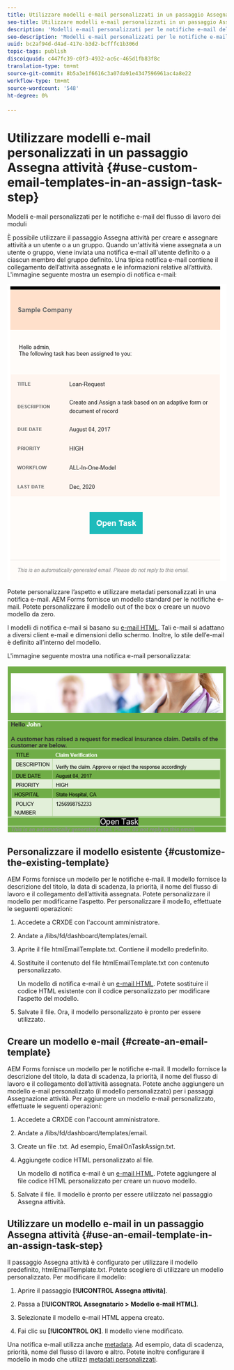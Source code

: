 ```yaml
---
title: Utilizzare modelli e-mail personalizzati in un passaggio Assegna attività
seo-title: Utilizzare modelli e-mail personalizzati in un passaggio Assegna attività
description: 'Modelli e-mail personalizzati per le notifiche e-mail del flusso di lavoro dei moduli '
seo-description: 'Modelli e-mail personalizzati per le notifiche e-mail del flusso di lavoro dei moduli '
uuid: bc2af94d-d4ad-417e-b3d2-bcfffc1b306d
topic-tags: publish
discoiquuid: c447fc39-c0f3-4932-ac6c-465d1fb83f8c
translation-type: tm+mt
source-git-commit: 8b5a3e1f6616c3a07da91e4347596961ac4a8e22
workflow-type: tm+mt
source-wordcount: '548'
ht-degree: 0%

---
```



# Utilizzare modelli e-mail personalizzati in un passaggio Assegna attività {#use-custom-email-templates-in-an-assign-task-step}

Modelli e-mail personalizzati per le notifiche e-mail del flusso di lavoro dei moduli

È possibile utilizzare il passaggio Assegna attività per creare e assegnare attività a un utente o a un gruppo. Quando un&#39;attività viene assegnata a un utente o gruppo, viene inviata una notifica e-mail all&#39;utente definito o a ciascun membro del gruppo definito. Una tipica notifica e-mail contiene il collegamento dell’attività assegnata e le informazioni relative all’attività. L&#39;immagine seguente mostra un esempio di notifica e-mail:

![Notifica e-mail con modello out-of-box](do-not-localize/default-email-template.png)

Potete personalizzare l’aspetto e utilizzare metadati personalizzati in una notifica e-mail.  AEM Forms fornisce un modello standard per le notifiche e-mail. Potete personalizzare il modello out of the box o creare un nuovo modello da zero.

I modelli di notifica e-mail si basano su [e-mail HTML](https://en.wikipedia.org/wiki/HTML_email). Tali e-mail si adattano a diversi client e-mail e dimensioni dello schermo. Inoltre, lo stile dell’e-mail è definito all’interno del modello.

L&#39;immagine seguente mostra una notifica e-mail personalizzata:

![Notifica e-mail tramite modello personalizzato](do-not-localize/customized-email.png)

## Personalizzare il modello esistente {#customize-the-existing-template}

 AEM Forms fornisce un modello per le notifiche e-mail. Il modello fornisce la descrizione del titolo, la data di scadenza, la priorità, il nome del flusso di lavoro e il collegamento dell’attività assegnata. Potete personalizzare il modello per modificarne l’aspetto. Per personalizzare il modello, effettuate le seguenti operazioni:

1. Accedete a CRXDE con l&#39;account amministratore.

1. Andate a /libs/fd/dashboard/templates/email.

1. Aprite il file htmlEmailTemplate.txt. Contiene il modello predefinito.

1. Sostituite il contenuto del file htmlEmailTemplate.txt con contenuto personalizzato.

   Un modello di notifica e-mail è un [e-mail HTML](https://en.wikipedia.org/wiki/HTML_email). Potete sostituire il codice HTML esistente con il codice personalizzato per modificare l’aspetto del modello.

1. Salvate il file. Ora, il modello personalizzato è pronto per essere utilizzato.

## Creare un modello e-mail {#create-an-email-template}

 AEM Forms fornisce un modello per le notifiche e-mail. Il modello fornisce la descrizione del titolo, la data di scadenza, la priorità, il nome del flusso di lavoro e il collegamento dell’attività assegnata. Potete anche aggiungere un modello e-mail personalizzato (il modello personalizzato) per i passaggi Assegnazione attività. Per aggiungere un modello e-mail personalizzato, effettuate le seguenti operazioni:

1. Accedete a CRXDE con l&#39;account amministratore.

1. Andate a /libs/fd/dashboard/templates/email.

1. Create un file .txt. Ad esempio, EmailOnTaskAssign.txt.

1. Aggiungete codice HTML personalizzato al file.

   Un modello di notifica e-mail è un [e-mail HTML](https://en.wikipedia.org/wiki/HTML_email). Potete aggiungere al file codice HTML personalizzato per creare un nuovo modello.

1. Salvate il file. Il modello è pronto per essere utilizzato nel passaggio Assegna attività.

## Utilizzare un modello e-mail in un passaggio Assegna attività {#use-an-email-template-in-an-assign-task-step}

Il passaggio Assegna attività è configurato per utilizzare il modello predefinito, htmlEmailTemplate.txt. Potete scegliere di utilizzare un modello personalizzato. Per modificare il modello:

1. Aprire il passaggio **[!UICONTROL Assegna attività]**.

1. Passa a **[!UICONTROL Assegnatario > Modello e-mail HTML]**.

1. Selezionate il modello e-mail HTML appena creato.

1. Fai clic su **[!UICONTROL OK]**. Il modello viene modificato.

Una notifica e-mail utilizza anche [metadata](/help/forms/using/use-metadata-in-email-notifications.md). Ad esempio, data di scadenza, priorità, nome del flusso di lavoro e altro. Potete inoltre configurare il modello in modo che utilizzi [metadati personalizzati](/help/forms/using/use-metadata-in-email-notifications.md#using-custom-metadata-in-an-email-notification).
